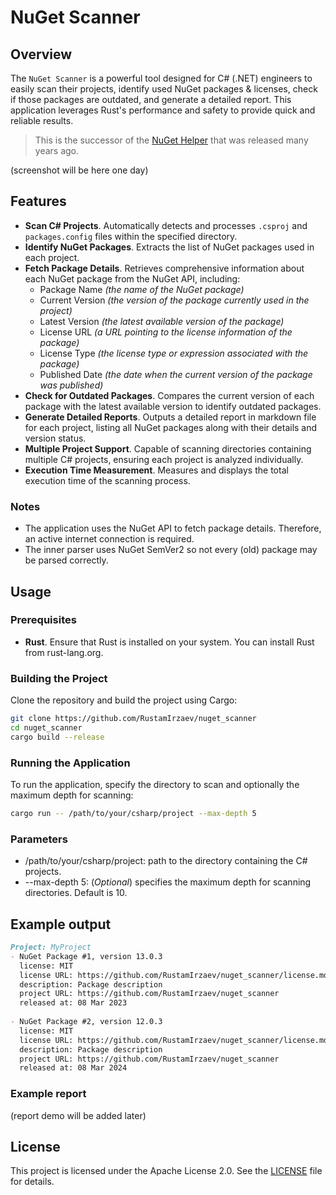 # NuGet Scanner

## Overview

The `NuGet Scanner` is a powerful tool designed for C# (.NET) engineers to easily scan their projects, identify used NuGet packages & licenses, check if those packages are outdated, and generate a detailed report. 
This application leverages Rust's performance and safety to provide quick and reliable results.

> This is the successor of the [NuGet Helper](https://github.com/RustamIrzaev/NuGetHelper) that was released many years ago.

(screenshot will be here one day)

## Features
- **Scan C# Projects**. Automatically detects and processes `.csproj` and `packages.config` files within the specified directory.
- **Identify NuGet Packages**. Extracts the list of NuGet packages used in each project.
- **Fetch Package Details**. Retrieves comprehensive information about each NuGet package from the NuGet API, including:
  - Package Name _(the name of the NuGet package)_
  - Current Version _(the version of the package currently used in the project)_
  - Latest Version _(the latest available version of the package)_
  - License URL _(a URL pointing to the license information of the package)_
  - License Type _(the license type or expression associated with the package)_
  - Published Date _(the date when the current version of the package was published)_
- **Check for Outdated Packages**. Compares the current version of each package with the latest available version to identify outdated packages.
- **Generate Detailed Reports**. Outputs a detailed report in markdown file for each project, listing all NuGet packages along with their details and version status.
- **Multiple Project Support**. Capable of scanning directories containing multiple C# projects, ensuring each project is analyzed individually.
- **Execution Time Measurement**. Measures and displays the total execution time of the scanning process.

### Notes
- The application uses the NuGet API to fetch package details. Therefore, an active internet connection is required.
- The inner parser uses NuGet SemVer2 so not every (old) package may be parsed correctly.

## Usage

### Prerequisites
- **Rust**. Ensure that Rust is installed on your system. You can install Rust from rust-lang.org.

### Building the Project
Clone the repository and build the project using Cargo:

```bash
git clone https://github.com/RustamIrzaev/nuget_scanner
cd nuget_scanner
cargo build --release
```

### Running the Application
To run the application, specify the directory to scan and optionally the maximum depth for scanning:

```bash
cargo run -- /path/to/your/csharp/project --max-depth 5
```

### Parameters
- /path/to/your/csharp/project: path to the directory containing the C# projects.
- --max-depth 5: (_Optional_) specifies the maximum depth for scanning directories. Default is 10.

## Example output

```markdown
Project: MyProject
- NuGet Package #1, version 13.0.3
  license: MIT
  license URL: https://github.com/RustamIrzaev/nuget_scanner/license.md
  description: Package description
  project URL: https://github.com/RustamIrzaev/nuget_scanner
  released at: 08 Mar 2023
  
- NuGet Package #2, version 12.0.3
  license: MIT
  license URL: https://github.com/RustamIrzaev/nuget_scanner/license.md
  description: Package description
  project URL: https://github.com/RustamIrzaev/nuget_scanner
  released at: 08 Mar 2024
```

### Example report

(report demo will be added later)

[//]: # (### Contributing)

[//]: # ()
[//]: # (Contributions are welcome! Please fork the repository and create a pull request with your changes.)

## License

This project is licensed under the Apache License 2.0. See the [LICENSE](LICENSE.MD) file for details.